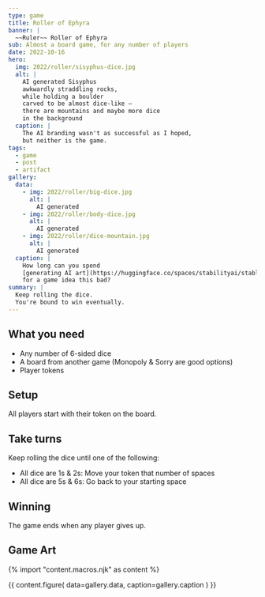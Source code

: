 ```yaml
---
type: game
title: Roller of Ephyra
banner: |
  ~~Ruler~~ Roller of Ephyra
sub: Almost a board game, for any number of players
date: 2022-10-16
hero:
  img: 2022/roller/sisyphus-dice.jpg
  alt: |
    AI generated Sisyphus
    awkwardly straddling rocks,
    while holding a boulder
    carved to be almost dice-like –
    there are mountains and maybe more dice
    in the background
  caption: |
    The AI branding wasn't as successful as I hoped,
    but neither is the game.
tags:
  - game
  - post
  - artifact
gallery:
  data:
    - img: 2022/roller/big-dice.jpg
      alt: |
        AI generated
    - img: 2022/roller/body-dice.jpg
      alt: |
        AI generated
    - img: 2022/roller/dice-mountain.jpg
      alt: |
        AI generated
  caption: |
    How long can you spend
    [generating AI art](https://huggingface.co/spaces/stabilityai/stable-diffusion)
    for a game idea this bad?
summary: |
  Keep rolling the dice.
  You're bound to win eventually.
---
```


## What you need

- Any number of 6-sided dice
- A board from another game (Monopoly & Sorry are good options)
- Player tokens

## Setup

All players start with their token on the board.

## Take turns

Keep rolling the dice until one of the following:

- All dice are 1s & 2s: Move your token that number of spaces
- All dice are 5s & 6s: Go back to your starting space

## Winning

The game ends when any player gives up.

## Game Art

{% import "content.macros.njk" as content %}

{{ content.figure(
  data=gallery.data,
  caption=gallery.caption
) }}
